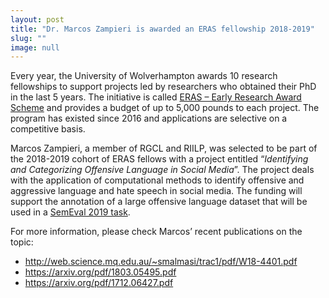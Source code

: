 ```yaml
---
layout: post
title: "Dr. Marcos Zampieri is awarded an ERAS fellowship 2018-2019"
slug: ""
image: null
---
```


Every year, the University of Wolverhampton awards 10 research fellowships to support projects led by researchers who obtained their PhD in the last 5 years. The initiative is called [ERAS – Early Research Award Scheme](https://www.wlv.ac.uk/research/the-doctoral-college/early-researcher-award-scheme-eras/) and provides a budget of up to 5,000 pounds to each project. The program has existed since 2016 and applications are selective on a competitive basis.

Marcos Zampieri, a member of RGCL and RIILP, was selected to be part of the 2018-2019 cohort of ERAS fellows with a project entitled “*Identifying and Categorizing Offensive Language in Social Media*”. The project deals with the application of computational methods to identify offensive and aggressive language and hate speech in social media. The funding will support the annotation of a large offensive language dataset that will be used in a [SemEval 2019 task](https://competitions.codalab.org/competitions/20011).

For more information, please check Marcos’ recent publications on the topic:
- <http://web.science.mq.edu.au/~smalmasi/trac1/pdf/W18-4401.pdf>
- <https://arxiv.org/pdf/1803.05495.pdf>
- <https://arxiv.org/pdf/1712.06427.pdf>

